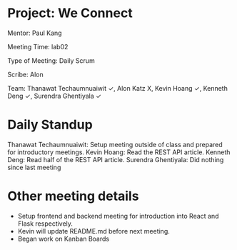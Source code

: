 # Project: We Connect
Mentor: Paul Kang

Meeting Time: lab02

Type of Meeting: Daily Scrum

Scribe: Alon

Team: Thanawat Techaumnuaiwit ✓, Alon Katz X, Kevin Hoang ✓, Kenneth Deng ✓, Surendra Ghentiyala ✓

# Daily Standup
Thanawat Techaumnuaiwit: Setup meeting outside of class and prepared for introductory meetings.
Kevin Hoang: Read the REST API article. 
Kenneth Deng: Read half of the REST API article.
Surendra Ghentiyala: Did nothing since last meeting

# Other meeting details
- Setup frontend and backend meeting for introduction into React and Flask respectively. 
- Kevin will update README.md before next meeting. 
- Began work on Kanban Boards
